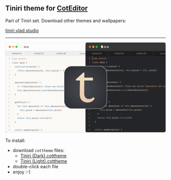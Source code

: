 ## Tiniri theme for [CotEditor](https://coteditor.com/)

Part of Tiniri set. Download other themes and wallpapers:

[tiniri.vlad.studio](https://tiniri.vlad.studio/)

---

![Screenshots](og.png)

To install:

- download `cottheme` files:
  - [Tiniri (Dark).cottheme](<Tiniri (Dark).cottheme>)
  - [Tiniri (Light).cottheme](<Tiniri (Light).cottheme>)
- double-click each file
- enjoy :-)